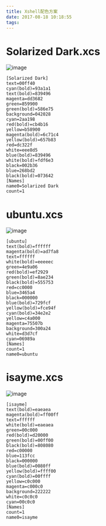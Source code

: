 ```yaml
---
title: Xshell配色方案
date: 2017-08-18 10:18:55
tags:
---
```

# Solarized Dark.xcs
![image](http://upload-images.jianshu.io/upload_images/2519113-dc00bab02d0a9834.png?imageMogr2/auto-orient/strip%7CimageView2/2/w/1240)
```
[Solarized Dark]
text=00ff40
cyan(bold)=93a1a1
text(bold)=839496
magenta=dd3682
green=859900
green(bold)=586e75
background=042028
cyan=2aa198
red(bold)=cb4b16
yellow=b58900
magenta(bold)=6c71c4
yellow(bold)=657b83
red=dc322f
white=eee8d5
blue(bold)=839496
white(bold)=fdf6e3
black=002b36
blue=268bd2
black(bold)=073642
[Names]
name0=Solarized Dark
count=1
```

# ubuntu.xcs
![image](http://upload-images.jianshu.io/upload_images/2519113-3c5179ebb1ae092f.png?imageMogr2/auto-orient/strip%7CimageView2/2/w/1240)
```
[ubuntu]
text(bold)=ffffff
magenta(bold)=ad7fa8
text=ffffff
white(bold)=eeeeec
green=4e9a06
red(bold)=ef2929
green(bold)=8ae234
black(bold)=555753
red=cc0000
blue=3465a4
black=000000
blue(bold)=729fcf
yellow(bold)=fce94f
cyan(bold)=34e2e2
yellow=c4a000
magenta=75507b
background=300a24
white=d3d7cf
cyan=06989a
[Names]
count=1
name0=ubuntu
```

# isayme.xcs
![image](http://upload-images.jianshu.io/upload_images/2519113-f89d7431739d9e3b.png?imageMogr2/auto-orient/strip%7CimageView2/2/w/1240)
```
[isayme]
text(bold)=eaeaea
magenta(bold)=ff00ff
text=ffffff
white(bold)=eaeaea
green=00c000
red(bold)=d20000
green(bold)=00ff00
black(bold)=808080
red=c00000
blue=113fcc
black=000000
blue(bold)=0080ff
yellow(bold)=ffff00
cyan(bold)=00ffff
yellow=c0c000
magenta=c000c0
background=222222
white=c0c0c0
cyan=00c0c0
[Names]
count=1
name0=isayme
```